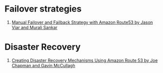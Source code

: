 # Failover strategies

1. [Manual Failover and Failback Strategy with Amazon Route53 by Jason Viar and Murali Sankar](https://aws.amazon.com/blogs/networking-and-content-delivery/manual-failover-and-failback-strategy-with-amazon-route53/)

# Disaster Recovery

1. [Creating Disaster Recovery Mechanisms Using Amazon Route 53 by Joe Chapman and Gavin McCullagh](https://aws.amazon.com/blogs/networking-and-content-delivery/creating-disaster-recovery-mechanisms-using-amazon-route-53/)